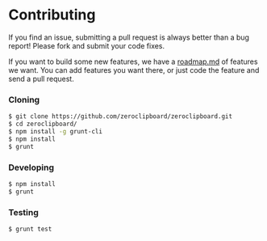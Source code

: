 Contributing
==============

If you find an issue, submitting a pull request is always better than a bug report! Please fork and submit your code fixes.

If you want to build some new features, we have a [roadmap.md](docs/roadmap.md) of features we want. You can add features you want there, or just code the feature and send a pull request.

### Cloning

```sh
$ git clone https://github.com/zeroclipboard/zeroclipboard.git
$ cd zeroclipboard/
$ npm install -g grunt-cli
$ npm install
$ grunt
```

### Developing

```sh
$ npm install
$ grunt
```

### Testing

```sh
$ grunt test
```
